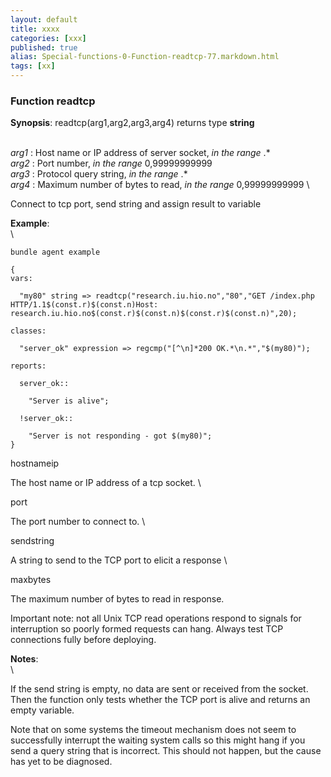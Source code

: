 ```yaml
---
layout: default
title: xxxx
categories: [xxx]
published: true
alias: Special-functions-0-Function-readtcp-77.markdown.html
tags: [xx]
---
```


### Function readtcp

**Synopsis**: readtcp(arg1,arg2,arg3,arg4) returns type **string**

\
 *arg1* : Host name or IP address of server socket, *in the range* .\* \
 *arg2* : Port number, *in the range* 0,99999999999 \
 *arg3* : Protocol query string, *in the range* .\* \
 *arg4* : Maximum number of bytes to read, *in the range* 0,99999999999
\

Connect to tcp port, send string and assign result to variable

**Example**:\
 \

    bundle agent example

    {     
    vars:

      "my80" string => readtcp("research.iu.hio.no","80","GET /index.php HTTP/1.1$(const.r)$(const.n)Host: research.iu.hio.no$(const.r)$(const.n)$(const.r)$(const.n)",20);

    classes:

      "server_ok" expression => regcmp("[^\n]*200 OK.*\n.*","$(my80)");

    reports:

      server_ok::

        "Server is alive";

      !server_ok::

        "Server is not responding - got $(my80)";
    }

hostnameip

The host name or IP address of a tcp socket. \

port

The port number to connect to. \

sendstring

A string to send to the TCP port to elicit a response \

maxbytes

The maximum number of bytes to read in response.

Important note: not all Unix TCP read operations respond to signals for
interruption so poorly formed requests can hang. Always test TCP
connections fully before deploying.

**Notes**:\
 \

If the send string is empty, no data are sent or received from the
socket. Then the function only tests whether the TCP port is alive and
returns an empty variable.

Note that on some systems the timeout mechanism does not seem to
successfully interrupt the waiting system calls so this might hang if
you send a query string that is incorrect. This should not happen, but
the cause has yet to be diagnosed.
